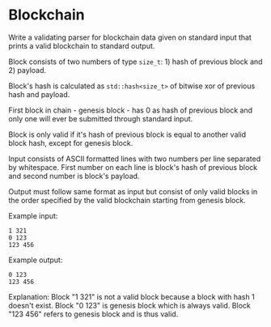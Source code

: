 # Blockchain

Write a validating parser for blockchain data given on standard input that prints a valid blockchain to standard output.


Block consists of two numbers of type `size_t`: 1) hash of previous block and 2) payload.


Block's hash is calculated as `std::hash<size_t>` of bitwise xor of previous hash and payload.


First block in chain - genesis block - has 0 as hash of previous block and only one will ever be submitted through standard input.


Block is only valid if it's hash of previous block is equal to another valid block hash, except for genesis block.


Input consists of ASCII formatted lines with two numbers per line separated by whitespace. First number on each line is block's hash of previous block and second number is block's payload.


Output must follow same format as input but consist of only valid blocks in the order specified by the valid blockchain starting from genesis block.


Example input:

```
1 321
0 123
123 456
```


Example output:

```
0 123
123 456
```

Explanation: Block "1 321" is not a valid block because a block with hash 1 doesn't exist. Block "0 123" is genesis block which is always valid. Block "123 456" refers to genesis block and is thus valid.
